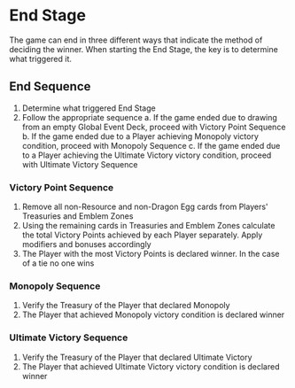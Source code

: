 # End Stage

The game can end in three different ways that indicate the method of deciding the winner. When starting the End Stage, the key is to determine what triggered it.

## End Sequence

1. Determine what triggered End Stage
2. Follow the appropriate sequence
  a. If the game ended due to drawing from an empty Global Event Deck, proceed with Victory Point Sequence
  b.  If the game ended due to a Player achieving Monopoly victory condition, proceed with Monopoly Sequence
  c. If the game ended due to a Player achieving the Ultimate Victory victory condition, proceed with Ultimate Victory Sequence

### Victory Point Sequence

1. Remove all non-Resource and non-Dragon Egg cards from Players' Treasuries and Emblem Zones
2. Using the remaining cards in Treasuries and Emblem Zones calculate the total Victory Points achieved by each Player separately. Apply modifiers and bonuses accordingly
3. The Player with the most Victory Points is declared winner. In the case of a tie no one wins

### Monopoly Sequence

1. Verify the Treasury of the Player that declared Monopoly
2. The Player that achieved Monopoly victory condition is declared winner

### Ultimate Victory Sequence

1. Verify the Treasury of the Player that declared Ultimate Victory
2. The Player that achieved Ultimate Victory victory condition is declared winner
